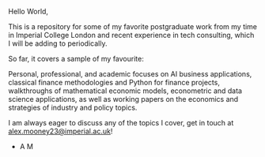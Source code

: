 Hello World,

This is a repository for some of my favorite postgraduate work from my time in Imperial College London and recent experience in tech consulting, 
which I will be adding to periodically.

So far, it covers a sample of my favourite:

Personal, professional, and academic focuses on AI business applications, classical finance methodologies and Python for finance projects, 
walkthroughs of mathematical economic models, econometric and data science applications, as well as working papers on the economics and strategies of industry and policy topics.


I am always eager to discuss any of the topics I cover, get in touch at alex.mooney23@imperial.ac.uk!

- A M
